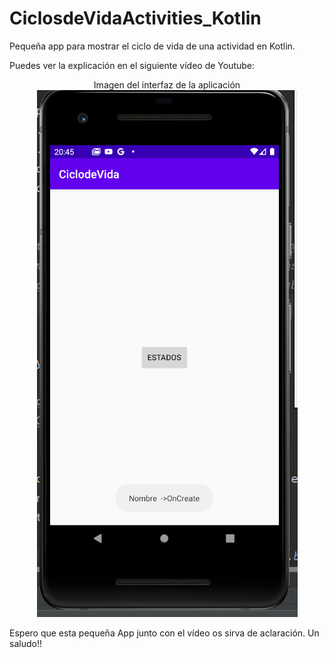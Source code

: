 # CiclosdeVidaActivities_Kotlin

Pequeña app para mostrar el ciclo de vida de una actividad en Kotlin.

Puedes ver la explicación en el siguiente vídeo de Youtube:

<p align="center">
Imagen del interfaz de la aplicación
<img src="https://raw.githubusercontent.com/antoniomy82/CiclosdeVidaActivities_Kotlin/master/Captura.PNG">
</p>

Espero que esta pequeña App junto con el vídeo os sirva de aclaración.
Un saludo!!
